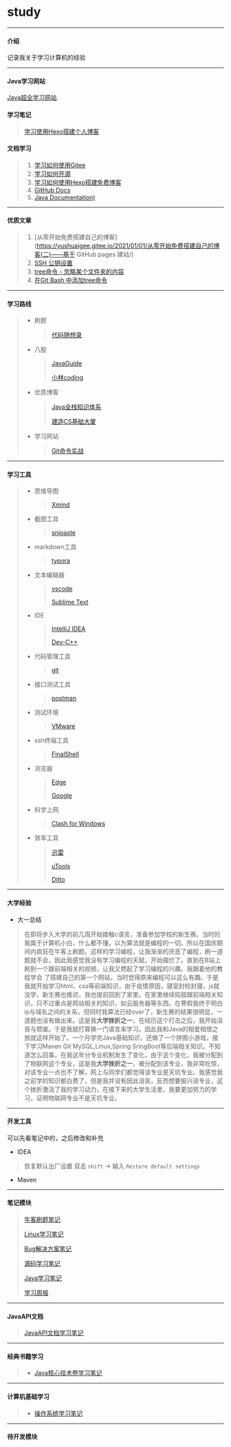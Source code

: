 # study

-----------------

#### 介绍
记录我关于学习计算机的经验

-------------
#### Java学习网站

[Java超全学习网站](https://how2j.cn/?p=322552)

#### 学习笔记

> [学习使用Hexo搭建个人博客](https://gitee.com/hrc-code/study/blob/master/md笔记/学习笔记/Hexo搭建博客.md)

#### 文档学习

> 1. [学习如何使用Gitee](https://help.gitee.com/repository)
> 2. [学习如何开源](https://oschina.gitee.io/opensource-guide/)
> 3. [学习如何使用Hexo搭建免费博客](https://hexo.io/zh-cn/docs/)
> 4. [GitHub Docs](https://docs.github.com/zh)
> 5. [Java Documentation)](https://docs.oracle.com/en/java/index.html)

----------------

#### 优质文章


>  1. [从零开始免费搭建自己的博客](https://yushuaigee.gitee.io/2021/01/01/从零开始免费搭建自己的博客(二)——基于 GitHub pages 建站/)
>  2. [SSH 公钥设置 ](https://help.gitee.com/base/account/SSH公钥设置)
>  3. [ tree命令 - 忽略某个文件夹的内容](https://blog.csdn.net/pyufftj/article/details/83102530)
>  4. [在Git Bash 中添加tree命令](https://blog.csdn.net/qq_42605300/article/details/106245583)

--------------

#### 学习路线

> - 刷题
>
>   > [代码随想录](https://www.programmercarl.com/)
>
> - 八股
>
>   > [JavaGuide](https://javaguide.cn/)
>   >
>   > [小林coding](https://xiaolincoding.com/)
>
> - 优质博客
>
>   > [Java全栈知识体系](https://www.pdai.tech/)
>   >
>   > [建造CS基础大厦](https://csdiy.wiki/)
>
> - 学习网站
>
>   > [Git命令实战](https://oschina.gitee.io/learn-git-branching/)

------------


 #### 学习工具

> - 思维导图
>
>   > [Xmind](https://xmind.cn/)
>
> - 截图工具
>
>   > [snipaste](https://zh.snipaste.com/) 
>
> - markdown工具
>
>   > [typora](https://typoraio.cn/)
>
> - 文本编辑器
>
>   >  [vscode](https://code.visualstudio.com/Download)
>   >
>   >  [Sublime Text](https://www.sublimetext.com/)
>
> - IDE
>
>   > [IntelliJ IDEA](https://www.jetbrains.com.cn/idea/)
>   >
>   > [Dev-C++](https://sourceforge.net/projects/orwelldevcpp/)
>
> - 代码管理工具
>
>   > [git](https://git-scm.com/downloads)
>
> - 接口测试工具
>
>   > [postman](https://www.postman.com/)
>
> - 测试环境
>
>   > [VMware](https://www.vmware.com/cn/products/workstation-pro/workstation-pro-evaluation.html)
>
> - ssh终端工具
>
>   > [FinalShell](https://www.microsoft.com/zh-cn/edge/download?form=MA13FJ)
>
> - 浏览器
>
>   > [Edge](https://www.microsoft.com/zh-cn/edge/download?form=MA13FJ)
>   >
>   > [Google](https://www.google.cn/intl/zh-CN/chrome/) 
>
> - 科学上网
>
>   > [Clash for Windows](https://xn--4gq62f52gdss.com/down/clash.7z)
>
> - 效率工具
>
>   > [迅雷](https://xl11.xunlei.com/)
>   >
>   > [uTools](https://u.tools/)
>   >
>   > [Ditto](https://ditto-cp.sourceforge.io/)

----------------

#### 大学经验

- 大一总结

> 在即将步入大学的前几周开始接触c语言，准备参加学校的新生赛。当时的我属于计算机小白，什么都不懂，以为算法就是编程的一切。所以在国庆期间内疯狂在牛客上刷题。这样的学习编程，让我渐渐的厌恶了编程，刷一道题就不会，因此我感觉我没有学习编程的天赋，开始摆烂了。直到在B站上刷到一个跟前端相关的视频，让我又燃起了学习编程的兴趣。我跟着他的教程学会 了搭建自己的第一个网站，当时觉得原来编程可以这么有趣。于是我就开始学习html、css等前端知识，由于疫情原因，寝室封校封寝，js就没学，新生赛也推迟，我也提前回到了家里。在家里继续捣鼓跟前端相关知识，只不过重点是网站相关的知识，如云服务器等东西。在寒假我终于明白ip与域名之间的关系，但同时我算法已经over了，新生赛的结果很明显，一道题也没有做出来。这是我**大学挫折之一**，在经历这个打击之后，我开始沮丧与颓废。于是我就打算换一门语言来学习。因此我和Java的相爱相恨之旅就这样开始了。一个月学完Java基础知识，还做了一个拼图小游戏，接下学习Maven Git MySQL,Linux,Spring SringBoot等后端相关知识。不知道怎么回事，在我这年分专业机制发生了变化，由于这个变化，我被分配到了物联网这个专业，这是我**大学挫折之一**，被分配到该专业，我非常吃惊，对该专业一点也不了解，网上与同学们都觉得该专业是天坑专业。我感觉我之前学的知识都白费了，但是我并没有因此沮丧，反而想要振兴该专业，这个挫折激活了我的学习动力，在接下来的大学生活里，我要更加努力的学习，证明物联网专业不是天坑专业。

--------------

#### 开发工具

 

可以先看笔记中的，之后修改和补充


- IDEA
  
>   恢复默认出厂设置  双击 `shift` -> 输入 `Restore default settings`

- Maven

----------------

#### 笔记模块

> [牛客刷题笔记](https://gitee.com/hrc-code/study/blob/master/md笔记/牛客Java刷题笔记.md)
>
>  [Linux学习笔记](https://gitee.com/hrc-code/study/blob/master/md笔记/Linux学习.md)
>
> [Bug解决方案笔记](https://gitee.com/hrc-code/study/blob/master/md笔记/Bug.md)
>
> [源码学习笔记](https://gitee.com/hrc-code/study/blob/master/md笔记/源码学习.md)
>
> [Java学习笔记](https://gitee.com/hrc-code/study/blob/master/md笔记/Java.md)
>
>  [学习周报](https://gitee.com/hrc-code/study/blob/master/md笔记/周报.md)

-----------

#### JavaAPI文档

> [JavaAPI文档学习笔记 ](https://gitee.com/hrc-code/study/blob/master/JavaAPI文档/常用API文档.md)

-----

#### 经典书籍学习

> - [Java核心技术卷学习笔记](https://gitee.com/hrc-code/study/blob/master/经典书籍/Java核心技术卷/Java核心技术卷.md)

--------

#### 计算机基础学习

> - [操作系统学习笔记](https://gitee.com/hrc-code/study/blob/master/计算机基础学习/操作系统/操作系统.md)

-------------

#### 待开发模块

